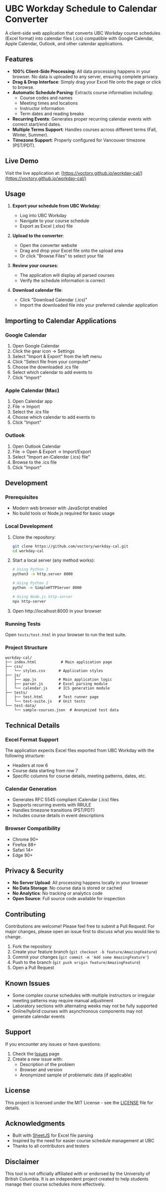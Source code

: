 # UBC Workday Schedule to Calendar Converter

A client-side web application that converts UBC Workday course schedules (Excel format) into calendar files (.ics) compatible with Google Calendar, Apple Calendar, Outlook, and other calendar applications.

## Features

- **100% Client-Side Processing**: All data processing happens in your browser. No data is uploaded to any server, ensuring complete privacy.
- **Drag & Drop Interface**: Simply drag your Excel file onto the page or click to browse.
- **Automatic Schedule Parsing**: Extracts course information including:
  - Course codes and names
  - Meeting times and locations
  - Instructor information
  - Term dates and reading breaks
- **Recurring Events**: Generates proper recurring calendar events with correct start/end dates.
- **Multiple Terms Support**: Handles courses across different terms (Fall, Winter, Summer).
- **Timezone Support**: Properly configured for Vancouver timezone (PST/PDT).

## Live Demo

Visit the live application at: [https://voctory.github.io/workday-cal/](https://voctory.github.io/workday-cal/)

## Usage

1. **Export your schedule from UBC Workday**:
   - Log into UBC Workday
   - Navigate to your course schedule
   - Export as Excel (.xlsx) file

2. **Upload to the converter**:
   - Open the converter website
   - Drag and drop your Excel file onto the upload area
   - Or click "Browse Files" to select your file

3. **Review your courses**:
   - The application will display all parsed courses
   - Verify the schedule information is correct

4. **Download calendar file**:
   - Click "Download Calendar (.ics)"
   - Import the downloaded file into your preferred calendar application

## Importing to Calendar Applications

### Google Calendar
1. Open Google Calendar
2. Click the gear icon → Settings
3. Select "Import & Export" from the left menu
4. Click "Select file from your computer"
5. Choose the downloaded .ics file
6. Select which calendar to add events to
7. Click "Import"

### Apple Calendar (Mac)
1. Open Calendar app
2. File → Import
3. Select the .ics file
4. Choose which calendar to add events to
5. Click "Import"

### Outlook
1. Open Outlook Calendar
2. File → Open & Export → Import/Export
3. Select "Import an iCalendar (.ics) file"
4. Browse to the .ics file
5. Click "Import"

## Development

### Prerequisites
- Modern web browser with JavaScript enabled
- No build tools or Node.js required for basic usage

### Local Development
1. Clone the repository:
   ```bash
   git clone https://github.com/voctory/workday-cal.git
   cd workday-cal
   ```

2. Start a local server (any method works):
   ```bash
   # Using Python 3
   python3 -m http.server 8000
   
   # Using Python 2
   python -m SimpleHTTPServer 8000
   
   # Using Node.js http-server
   npx http-server
   ```

3. Open http://localhost:8000 in your browser

### Running Tests
Open `tests/test.html` in your browser to run the test suite.

### Project Structure
```
workday-cal/
├── index.html           # Main application page
├── css/
│   └── styles.css      # Application styles
├── js/
│   ├── app.js          # Main application logic
│   ├── parser.js       # Excel parsing module
│   └── calendar.js     # ICS generation module
├── tests/
│   ├── test.html       # Test runner page
│   └── test-suite.js   # Unit tests
└── test-data/
    └── sample-courses.json  # Anonymized test data
```

## Technical Details

### Excel Format Support
The application expects Excel files exported from UBC Workday with the following structure:
- Headers at row 6
- Course data starting from row 7
- Specific columns for course details, meeting patterns, dates, etc.

### Calendar Generation
- Generates RFC 5545 compliant iCalendar (.ics) files
- Supports recurring events with RRULE
- Handles timezone transitions (PST/PDT)
- Includes course details in event descriptions

### Browser Compatibility
- Chrome 90+
- Firefox 88+
- Safari 14+
- Edge 90+

## Privacy & Security

- **No Server Upload**: All processing happens locally in your browser
- **No Data Storage**: No course data is stored or cached
- **No Analytics**: No tracking or analytics code
- **Open Source**: Full source code available for inspection

## Contributing

Contributions are welcome! Please feel free to submit a Pull Request. For major changes, please open an issue first to discuss what you would like to change.

1. Fork the repository
2. Create your feature branch (`git checkout -b feature/AmazingFeature`)
3. Commit your changes (`git commit -m 'Add some AmazingFeature'`)
4. Push to the branch (`git push origin feature/AmazingFeature`)
5. Open a Pull Request

## Known Issues

- Some complex course schedules with multiple instructors or irregular meeting patterns may require manual adjustment
- Laboratory sections with alternating weeks may not be fully supported
- Online/hybrid courses with asynchronous components may not generate calendar events

## Support

If you encounter any issues or have questions:
1. Check the [Issues](https://github.com/voctory/workday-cal/issues) page
2. Create a new issue with:
   - Description of the problem
   - Browser and version
   - Anonymized sample of problematic data (if applicable)

## License

This project is licensed under the MIT License - see the [LICENSE](LICENSE) file for details.

## Acknowledgments

- Built with [SheetJS](https://sheetjs.com/) for Excel file parsing
- Inspired by the need for easier course schedule management at UBC
- Thanks to all contributors and testers

## Disclaimer

This tool is not officially affiliated with or endorsed by the University of British Columbia. It is an independent project created to help students manage their course schedules more effectively.
